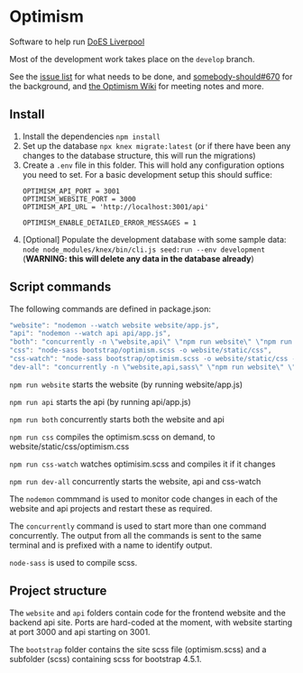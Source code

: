 # Optimism

Software to help run [DoES Liverpool](https://doesliverpool.com)

Most of the development work takes place on the `develop` branch.

See the [issue list](https://github.com/DoESLiverpool/optimism/issues) for what needs to be done, and [somebody-should#670](https://github.com/DoESLiverpool/somebody-should/issues/670) for the background, and [the Optimism Wiki](https://github.com/DoESLiverpool/optimism/wiki) for meeting notes and more.

## Install

 1. Install the dependencies `npm install`
 1. Set up the database `npx knex migrate:latest` (or if there have been any changes to the database structure, this will run the migrations)
 1. Create a `.env` file in this folder.  This will hold any configuration options you need to set.  For a basic development setup this should suffice:
    ````
    OPTIMISM_API_PORT = 3001
    OPTIMISM_WEBSITE_PORT = 3000
    OPTIMISM_API_URL = 'http://localhost:3001/api'

    OPTIMISM_ENABLE_DETAILED_ERROR_MESSAGES = 1
    ````
 1. [Optional] Populate the development database with some sample data: `node node_modules/knex/bin/cli.js seed:run --env development` (**WARNING: this will delete any data in the database already**)

## Script commands

The following commands are defined in package.json:

```javascript
"website": "nodemon --watch website website/app.js",
"api": "nodemon --watch api api/app.js",
"both": "concurrently -n \"website,api\" \"npm run website\" \"npm run api\"",
"css": "node-sass bootstrap/optimism.scss -o website/static/css",
"css-watch": "node-sass bootstrap/optimism.scss -o website/static/css -w bootstrap/optimism.scss",
"dev-all": "concurrently -n \"website,api,sass\" \"npm run website\" \"npm run api\" \"npm run css-watch\""
```

`npm run website` starts the website (by running website/app.js)

`npm run api` starts the api (by running api/app.js)

`npm run both` concurrently starts both the website and api

`npm run css` compiles the optimism.scss on demand, to website/static/css/optimism.css

`npm run css-watch` watches optimisim.scss and compiles it if it changes

`npm run dev-all` concurrently starts the website, api and css-watch

The `nodemon` commmand is used to monitor code changes in each of the website and api projects and restart these as required.

The `concurrently` command is used to start more than one command concurrently. The output from all the commands is sent to the same terminal and is prefixed with a name to identify output.

`node-sass` is used to compile scss.

## Project structure

The `website` and `api` folders contain code for the frontend website and the backend api site. Ports are hard-coded at the moment, with website starting at port 3000 and api starting on 3001.

The `bootstrap` folder contains the site scss file (optimism.scss) and a subfolder (scss) containing scss for bootstrap 4.5.1.
